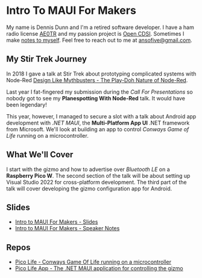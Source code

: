 # Intro To MAUI For Makers
 
My name is Dennis Dunn and I'm a retired software developer. I have a ham radio license [AE0TR](https://ae0tr.github.com) and my passion project is [Open CDSI](https://opencdsi.org). Sometimes I make [notes to myself](https://dennisdunn.github.io). Feel free to reach out to me at [ansofive@gmail.com](mailto:ansofive@gmail.com).

## My Stir Trek Journey

In 2018 I gave a talk at Stir Trek about prototyping complicated systems with Node-Red [Design Like Mythbusters - The Play-Doh Nature of Node-Red](https://github.com/dennisdunn/StirTrek2018-design-like-mythbusters).

Last year I fat-fingered my submission during the *Call For Presentations* so nobody got to see my **Planespotting With Node-Red** talk. It would have been legendary!

This year, however, I managed to secure a slot with a talk about Android app development with *.NET MAUI*, the **Multi-Platform App UI** .NET framework from Microsoft.
We'll look at building an app to control *Conways Game of Life* running on a microcontroller.

## What We'll Cover

 I start with the gizmo and how to advertise over *Bluetooth LE* on a **Raspberry Pico W**. The second section of the talk will be about setting up Visual Studio 2022 for cross-platform development. The third part of the talk will cover developing the gizmo configuration app for Android.

## Slides
- [Intro to MAUI For Makers - Slides](https://docs.google.com/presentation/d/e/2PACX-1vSf7BKA67j3hwyDbvKRJ9oJVSfbYALALcQpwkX6ILGhYz5D7ICfXV_Njwt-IypJgjoWvFjLkCR5kFu9/pub?start=true&loop=true&delayms=3000) 
- [Intro to MAUI For Makers - Speaker Notes](Intro%20To%20MAUI%20For%20Makers.pdf) 

## Repos
- [Pico Life - Conways Game Of Life running on a microcontroller](https://github.com/dennisdunn/PicoLifeGizmo) 
- [Pico Life App - The .NET MAUI application for controlling the gizmo](https://github.com/dennisdunn/PicoLifeApp) 

